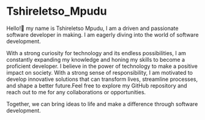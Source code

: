# Tshireletso_Mpudu
Hello!👋 my name is Tshireletso Mpudu, I am a driven and passionate software developer in making. I am eagerly diving into the world of software development.

With a strong curiosity for technology and its endless possibilities, I am constantly expanding my knowledge and honing my skills to become a proficient developer.
I believe in the power of technology to make a positive impact on society. With a strong sense of responsibility, I am motivated to develop innovative solutions that 
can transform lives, streamline processes, and shape a better future.Feel free to explore my GitHub repository and reach out to me for any collaborations or opportunities. 

Together, we can bring ideas to life and make a difference through software development.
